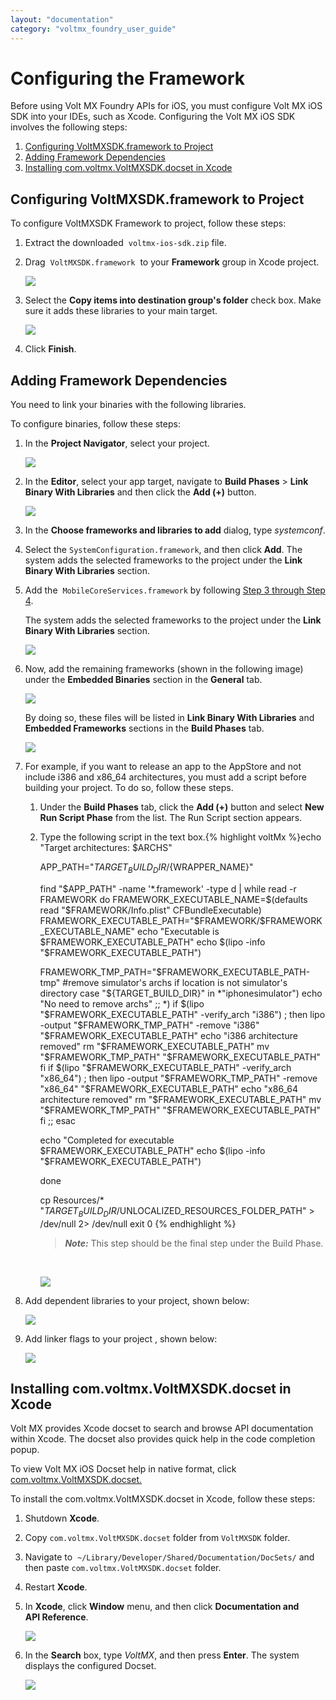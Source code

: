```yaml
---
layout: "documentation"
category: "voltmx_foundry_user_guide"
---
```

                             
Configuring the Framework
=========================

Before using Volt MX Foundry APIs for iOS, you must configure Volt MX iOS SDK into your IDEs, such as Xcode. Configuring the Volt MX iOS SDK involves the following steps:

1.  [Configuring VoltMXSDK.framework to Project](#configuring-voltmxsdk-framework-to-project)
2.  [Adding Framework Dependencies](#adding-framework-dependencies)
3.  [Installing com.voltmx.VoltMXSDK.docset in Xcode](iOS/Installing.html)

Configuring VoltMXSDK.framework to Project
----------------------------------------

To configure VoltMXSDK Framework to project, follow these steps:

1.  Extract the downloaded  `voltmx-ios-sdk.zip` file.
2.  Drag  `VoltMXSDK.framework`  to your **Framework** group in Xcode project.  
    
    ![](../Resources/Images/iOS/2_582x258.png)
    

1.  Select the **Copy items into destination group's folder** check box. Make sure it adds these libraries to your main target.  
    
    ![](../Resources/Images/iOS/3_577x389.png)
    
2.  Click **Finish**.

Adding Framework Dependencies
-----------------------------

You need to link your binaries with the following libraries.

To configure binaries, follow these steps:

1.  In the **Project Navigator**, select your project.  
    
    ![](../Resources/Images/iOS/4a_575x290.png)
    
2.  In the **Editor**, select your app target, navigate to **Build Phases** \> **Link Binary With Libraries** and then click the **Add (+)** button.  
    
    ![](../Resources/Images/iOS/5.png)  
    
3.  In the **Choose frameworks and libraries to add** dialog, type _systemconf_.
4.  Select the `SystemConfiguration.framework`, and then click **Add**. The system adds the selected frameworks to the project under the **Link Binary With Libraries** section. 
5.  Add the  `MobileCoreServices.framework` by following [Step 3 through Step 4](#Step3).
    
    The system adds the selected frameworks to the project under the **Link Binary With Libraries** section.
    
    ![](../Resources/Images/iOS/4_594x257.png)
    
6.  Now, add the remaining frameworks (shown in the following image) under the **Embedded Binaries** section in the **General** tab.
    
    ![](../Resources/Images/iOS/General_Tab_599x375.png)
    
    By doing so, these files will be listed in **Link Binary With Libraries** and **Embedded Frameworks** sections in the **Build Phases** tab.
    
    ![](../Resources/Images/iOS/Linked_Binaries_and_Embedded_Frameworks_598x738.png)
    
7.  For example, if you want to release an app to the AppStore and not include i386 and x86\_64 architectures, you must add a script before building your project. To do so, follow these steps.
    1.  Under the **Build Phases** tab, click the **Add (+)** button and select **New Run Script Phase** from the list. The Run Script section appears.
    2.  Type the following script in the text box.{% highlight voltMx %}echo "Target architectures: $ARCHS"
        
        APP_PATH="${TARGET_BUILD_DIR}/${WRAPPER_NAME}"
        
        find "$APP_PATH" -name '*.framework' -type d | while read -r FRAMEWORK
        do
        FRAMEWORK_EXECUTABLE_NAME=$(defaults read "$FRAMEWORK/Info.plist" CFBundleExecutable)
        FRAMEWORK_EXECUTABLE_PATH="$FRAMEWORK/$FRAMEWORK_EXECUTABLE_NAME"
        echo "Executable is $FRAMEWORK_EXECUTABLE_PATH"
        echo $(lipo -info "$FRAMEWORK_EXECUTABLE_PATH")
        
        FRAMEWORK_TMP_PATH="$FRAMEWORK_EXECUTABLE_PATH-tmp"
        #remove simulator's archs if location is not simulator's directory
        case "${TARGET_BUILD_DIR}" in
        *"iphonesimulator")
        echo "No need to remove archs"
        ;;
        *)
        if $(lipo "$FRAMEWORK_EXECUTABLE_PATH" -verify_arch "i386") ; then
        lipo -output "$FRAMEWORK_TMP_PATH" -remove "i386" "$FRAMEWORK_EXECUTABLE_PATH"
        echo "i386 architecture removed"
        rm "$FRAMEWORK_EXECUTABLE_PATH"
        mv "$FRAMEWORK_TMP_PATH" "$FRAMEWORK_EXECUTABLE_PATH"
        fi
        if $(lipo "$FRAMEWORK_EXECUTABLE_PATH" -verify_arch "x86_64") ; then
        lipo -output "$FRAMEWORK_TMP_PATH" -remove "x86_64" "$FRAMEWORK_EXECUTABLE_PATH"
        echo "x86_64 architecture removed"
        rm "$FRAMEWORK_EXECUTABLE_PATH"
        mv "$FRAMEWORK_TMP_PATH" "$FRAMEWORK_EXECUTABLE_PATH"
        fi
        ;;
        esac
        
        echo "Completed for executable $FRAMEWORK_EXECUTABLE_PATH"
        echo $(lipo -info "$FRAMEWORK_EXECUTABLE_PATH")
        
        done
        
        cp Resources/* "$TARGET_BUILD_DIR/$UNLOCALIZED_RESOURCES_FOLDER_PATH" > /dev/null 2> /dev/null
        exit 0
        {% endhighlight %}
        
        >**_Note:_** This step should be the final step under the Build Phase.

        <br/>
        
        ![](../Resources/Images/iOS/script_497x653.png)  
        
8.  Add dependent libraries to your project, shown below:
    
    ![](../Resources/Images/iOS/other_dependent_libraries_592x267.png)
    
9.  Add linker flags to your project , shown below:
    
    ![](../Resources/Images/iOS/Linker_flags_590x145.png)

Installing com.voltmx.VoltMXSDK.docset in Xcode
-------------------------------------------

Volt MX  provides Xcode docset to search and browse API documentation within Xcode. The docset also provides quick help in the code completion popup.

To view Volt MX iOS Docset help in native format, click [com.voltmx.VoltMXSDK.docset.](http://docs.voltmx.com/8_x_PDFs/voltmxfoundry/voltmx_docsets/ios/com.voltmx.VoltMXSDK.docset/Contents/Resources/Documents/index.html)

To install the com.voltmx.VoltMXSDK.docset in Xcode, follow these steps:

1.  Shutdown **Xcode**.
2.  Copy `com.voltmx.VoltMXSDK.docset` folder from `VoltMXSDK` folder.
3.  Navigate to  `~/Library/Developer/Shared/Documentation/DocSets/` and then paste `com.voltmx.VoltMXSDK.docset` folder.
4.  Restart **Xcode**.
5.  In **Xcode**, click **Window** menu, and then click **Documentation and API Reference**.
    
    ![](../Resources/Images/iOS/ioshelp1.png)
    
6.  In the **Search** box, type _VoltMX_, and then press **Enter**. The system displays the configured Docset.
    
    ![](../Resources/Images/iOS/ioshelp2_581x353.png)
